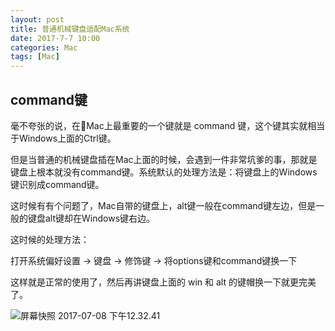 ```yaml
---
layout: post
title: 普通机械键盘适配Mac系统
date: 2017-7-7 10:00
categories: Mac
tags: [Mac]
---
```


## command键

毫不夸张的说，在Mac上最重要的一个键就是 command 键，这个键其实就相当于Windows上面的Ctrl键。

但是当普通的机械键盘插在Mac上面的时候，会遇到一件非常坑爹的事，那就是键盘上根本就没有command键。系统默认的处理方法是：将键盘上的Windows键识别成command键。

这时候有有个问题了，Mac自带的键盘上，alt键一般在command键左边，但是一般的键盘alt键却在Windows键右边。

这时候的处理方法：

打开系统偏好设置 -> 键盘 -> 修饰键 -> 将options键和command键换一下

这样就是正常的使用了，然后再讲键盘上面的 win 和 alt 的键帽换一下就更完美了。

![屏幕快照 2017-07-08 下午12.32.41](https://ws3.sinaimg.cn/large/006tNbRwly1fhcdbzx7b6j311c0wcdjs.jpg)